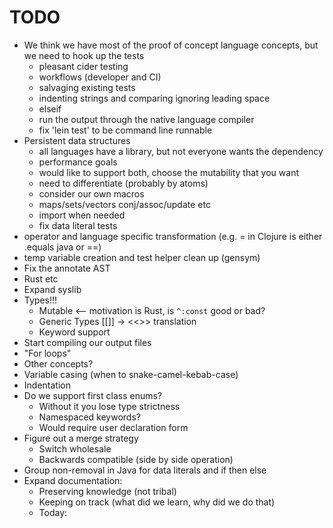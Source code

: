 # TODO

* We think we have most of the proof of concept language concepts, but we need to hook up the tests
  - pleasant cider testing
  - workflows (developer and CI)
  - salvaging existing tests
  - indenting strings and comparing ignoring leading space
  - elseif
  - run the output through the native language compiler
  - fix 'lein test' to be command line runnable
* Persistent data structures
  - all languages have a library, but not everyone wants the dependency
  - performance goals
  - would like to support both, choose the mutability that you want
  - need to differentiate (probably by atoms)
  - consider our own macros
  - maps/sets/vectors conj/assoc/update etc
  - import when needed
  - fix data literal tests
* operator and language specific transformation (e.g. = in Clojure is either .equals java or ==)
* temp variable creation and test helper clean up (gensym)
* Fix the annotate AST
* Rust etc
* Expand syslib
* Types!!!
  - Mutable <-- motivation is Rust, is `^:const` good or bad?
  - Generic Types [[]] -> <<>> translation
  - Keyword support
* Start compiling our output files
* "For loops"
* Other concepts?
* Variable casing (when to snake-camel-kebab-case)
* Indentation
* Do we support first class enums?
  - Without it you lose type strictness
  - Namespaced keywords?
  - Would require user declaration form
* Figure out a merge strategy
  - Switch wholesale
  - Backwards compatible (side by side operation)
* Group non-removal in Java for data literals and if then else
* Expand documentation:
  - Preserving knowledge (not tribal)
  - Keeping on track (what did we learn, why did we do that)
  - Today:
